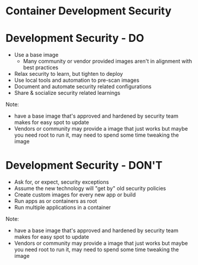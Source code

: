 # Container Development Security


# Development Security - DO
- Use a base image
  - Many community or vendor provided images aren't in alignment with best practices
- Relax security to learn, but tighten to deploy
- Use local tools and automation to pre-scan images
- Document and automate security related configurations
- Share & socialize security related learnings

Note:
- have a base image that's approved and hardened by security team makes for easy spot to update 
- Vendors or community may provide a image that just works but maybe you need root to run it, may need to spend some time tweaking the image


# Development Security - DON'T
- Ask for, or expect, security exceptions
- Assume the new technology will "get by" old security policies 
- Create custom images for every new app or build
- Run apps as or containers as root
- Run multiple applications in a container

Note:
- have a base image that's approved and hardened by security team makes for easy spot to update 
- Vendors or community may provide a image that just works but maybe you need root to run it, may need to spend some time tweaking the image